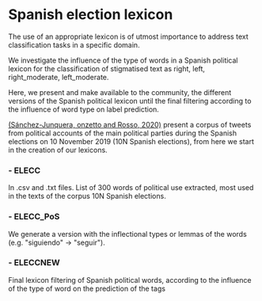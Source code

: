 # Spanish election lexicon
The use of an appropriate lexicon is of utmost importance to address text classification tasks in a specific domain.

We investigate the influence of the type of words in a Spanish political lexicon for the classification of stigmatised text as right, left, right_moderate, left_moderate.

Here, we present and make available to the community, the different versions of the Spanish political lexicon until the final filtering according to the influence of word type on label prediction.

[(Sánchez-Junquera, onzetto and Rosso, 2020)](https://link.springer.com/chapter/10.1007/978-3-030-58323-1_4) present a corpus of tweets from political accounts of the main political parties during the Spanish elections on 10 November 2019 (10N Spanish elections), from here we start in the creation of our lexicons.

### - ELECC
In .csv and .txt files. List of 300 words of political use extracted, most used in the texts of the corpus 10N Spanish elections.

### - ELECC_PoS
We generate a version with the inflectional types or lemmas of the words (e.g. "siguiendo" -> "seguir").

### - ELECCNEW
Final lexicon filtering of Spanish political words, according to the influence of the type of word on the prediction of the tags
